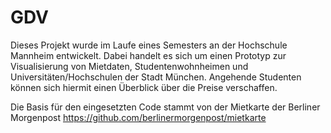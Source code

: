 # GDV

Dieses Projekt wurde im Laufe eines Semesters an der Hochschule Mannheim entwickelt. Dabei handelt es sich um einen Prototyp zur Visualisierung von Mietdaten, Studentenwohnheimen und Universitäten/Hochschulen der Stadt München. Angehende Studenten können sich hiermit einen Überblick über die Preise verschaffen. 

Die Basis für den eingesetzten Code stammt von der Mietkarte der Berliner Morgenpost https://github.com/berlinermorgenpost/mietkarte
